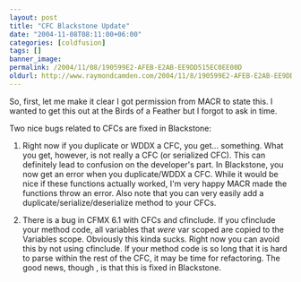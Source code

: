 ```yaml
---
layout: post
title: "CFC Blackstone Update"
date: "2004-11-08T08:11:00+06:00"
categories: [coldfusion]
tags: []
banner_image: 
permalink: /2004/11/08/190599E2-AFEB-E2AB-EE9DD515EC0EE00D
oldurl: http://www.raymondcamden.com/2004/11/8/190599E2-AFEB-E2AB-EE9DD515EC0EE00D
---
```


So, first, let me make it clear I got permission from MACR to state this. I wanted to get this out at the Birds of a Feather but I forgot to ask in time.

Two nice bugs related to CFCs are fixed in Blackstone:

1) Right now if you duplicate or WDDX a CFC, you get... something. What you get, however, is not really a CFC (or serialized CFC). This can definitely lead to confusion on the developer's part. In Blackstone, you now get an error when you duplicate/WDDX a CFC. While it would be nice if these functions actually worked, I'm very happy MACR made the functions throw an error. Also note that you can very easily add a duplicate/serialize/deserialize method to your CFCs.

2) There is a bug in CFMX 6.1 with CFCs and cfinclude. If you cfinclude your method code, all variables that <i>were</i> var scoped are copied to the Variables scope. Obviously this kinda sucks. Right now you can avoid this by not using cfinclude. If your method code is so long that it is hard to parse within the rest of the CFC, it may be time for refactoring. The good news, though , is that this is fixed in Blackstone.